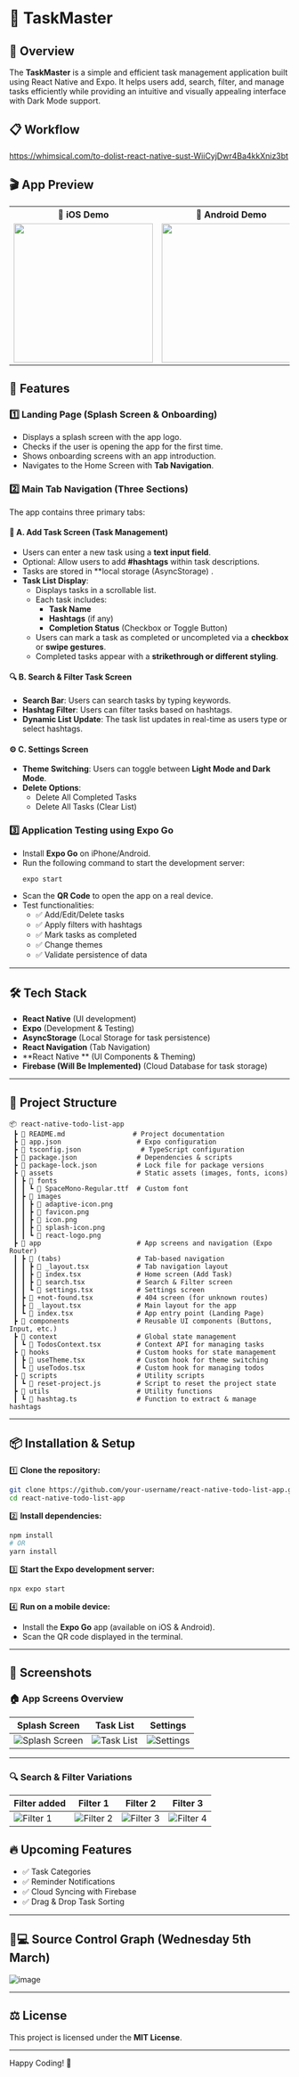 # 📌 TaskMaster

## 📖 Overview
The **TaskMaster** is a simple and efficient task management application built using React Native and Expo. It helps users add, search, filter, and manage tasks efficiently while providing an intuitive and visually appealing interface with Dark Mode support.
## 📋 Workflow

https://whimsical.com/to-dolist-react-native-sust-WiiCyjDwr4Ba4kkXniz3bt
## 🎬 App Preview  

<table>
  <tr>
    <th style="width: 50%">📱 iOS Demo</th>
    <th style="width: 50%">🤖 Android Demo</th>
  </tr>
  <tr>
    <td align="center">
      <img src="https://github.com/user-attachments/assets/3d8a29b3-11e8-4383-9a96-fa139c09c3da" width="250">
    </td>
    <td align="center">
      <img src="https://github.com/user-attachments/assets/70ee7b55-beba-4107-b299-f0fba675e3d4" width="250">
    </td>
  </tr>
</table>

## 🚀 Features

### 1️⃣ **Landing Page (Splash Screen & Onboarding)**
- Displays a splash screen with the app logo.
- Checks if the user is opening the app for the first time.
- Shows onboarding screens with an app introduction.
-  Navigates to the Home Screen with **Tab Navigation**.

### 2️⃣ **Main Tab Navigation (Three Sections)**
The app contains three primary tabs:

#### 📝 A. **Add Task Screen (Task Management)**
- Users can enter a new task using a **text input field**.
- Optional: Allow users to add **#hashtags** within task descriptions.
- Tasks are stored in **local storage (AsyncStorage) .
- **Task List Display**:
  - Displays tasks in a scrollable list.
  - Each task includes:
    - **Task Name**
    - **Hashtags** (if any)
    - **Completion Status** (Checkbox or Toggle Button)
  - Users can mark a task as completed or uncompleted via a **checkbox** or **swipe gestures**.
  - Completed tasks appear with a **strikethrough or different styling**.

#### 🔍 B. **Search & Filter Task Screen**
- **Search Bar**: Users can search tasks by typing keywords.
- **Hashtag Filter**: Users can filter tasks based on hashtags.
- **Dynamic List Update**: The task list updates in real-time as users type or select hashtags.

#### ⚙️ C. **Settings Screen**
- **Theme Switching**: Users can toggle between **Light Mode and Dark Mode**.
- **Delete Options**:
  - Delete All Completed Tasks
  - Delete All Tasks (Clear List)

### 3️⃣ **Application Testing using Expo Go**
- Install **Expo Go** on iPhone/Android.
- Run the following command to start the development server:
  ```sh
  expo start
  ```
- Scan the **QR Code** to open the app on a real device.
- Test functionalities:
  - ✅ Add/Edit/Delete tasks
  - ✅ Apply filters with hashtags
  - ✅ Mark tasks as completed
  - ✅ Change themes
  - ✅ Validate persistence of data

---

## 🛠️ **Tech Stack**
- **React Native** (UI development)
- **Expo** (Development & Testing)
- **AsyncStorage** (Local Storage for task persistence)
- **React  Navigation** (Tab Navigation)
- **React Native ** (UI Components & Theming)
- **Firebase (Will Be Implemented)** (Cloud Database for task storage)

---

## 📂 **Project Structure**
```
📦 react-native-todo-list-app
 ┣ 📜 README.md                 # Project documentation
 ┣ 📜 app.json                   # Expo configuration
 ┣ 📜 tsconfig.json               # TypeScript configuration
 ┣ 📜 package.json               # Dependencies & scripts
 ┣ 📜 package-lock.json          # Lock file for package versions
 ┣ 📂 assets                     # Static assets (images, fonts, icons)
 ┃ ┣ 📂 fonts
 ┃ ┃ ┗ 📜 SpaceMono-Regular.ttf  # Custom font
 ┃ ┣ 📂 images
 ┃ ┃ ┣ 📜 adaptive-icon.png
 ┃ ┃ ┣ 📜 favicon.png
 ┃ ┃ ┣ 📜 icon.png
 ┃ ┃ ┣ 📜 splash-icon.png
 ┃ ┃ ┗ 📜 react-logo.png
 ┣ 📂 app                        # App screens and navigation (Expo Router)
 ┃ ┣ 📂 (tabs)                   # Tab-based navigation
 ┃ ┃ ┣ 📜 _layout.tsx            # Tab navigation layout
 ┃ ┃ ┣ 📜 index.tsx              # Home screen (Add Task)
 ┃ ┃ ┣ 📜 search.tsx             # Search & Filter screen
 ┃ ┃ ┗ 📜 settings.tsx           # Settings screen
 ┃ ┣ 📜 +not-found.tsx           # 404 screen (for unknown routes)
 ┃ ┣ 📜 _layout.tsx              # Main layout for the app
 ┃ ┗ 📜 index.tsx                # App entry point (Landing Page)
 ┣ 📂 components                 # Reusable UI components (Buttons, Input, etc.)
 ┣ 📂 context                    # Global state management
 ┃ ┗ 📜 TodosContext.tsx         # Context API for managing tasks
 ┣ 📂 hooks                      # Custom hooks for state management
 ┃ ┣ 📜 useTheme.tsx             # Custom hook for theme switching
 ┃ ┗ 📜 useTodos.tsx             # Custom hook for managing todos
 ┣ 📂 scripts                    # Utility scripts
 ┃ ┗ 📜 reset-project.js         # Script to reset the project state
 ┣ 📂 utils                      # Utility functions
 ┃ ┗ 📜 hashtag.ts               # Function to extract & manage hashtags

```

---

## 📦 **Installation & Setup**
1️⃣ **Clone the repository:**
```sh
git clone https://github.com/your-username/react-native-todo-list-app.git
cd react-native-todo-list-app
```

2️⃣ **Install dependencies:**
```sh
npm install
# OR
yarn install
```

3️⃣ **Start the Expo development server:**
```sh
npx expo start
```

4️⃣ **Run on a mobile device:**
- Install the **Expo Go** app (available on iOS & Android).
- Scan the QR code displayed in the terminal.

---
## 📸 **Screenshots**

### 🏠 **App Screens Overview**

| **Splash Screen** | **Task List** | **Settings** |
|------------------|-------------|------------|
| ![Splash Screen](https://github.com/user-attachments/assets/f7effbd1-3aee-4a61-ab0c-04d0ffa24287) | ![Task List](https://github.com/user-attachments/assets/a3c1aef5-2d8f-4d39-9c1f-405c5129b560) | ![Settings](https://github.com/user-attachments/assets/ae56f8d7-efbc-4725-b96c-01782dcc94f5) |

---

### 🔍 **Search & Filter Variations**
| Filter added | Filter 1 | Filter 2 | Filter 3 |
|----------|----------|----------|----------|
| ![Filter 1](https://github.com/user-attachments/assets/2251518c-a251-4feb-8de1-83a490ef3ba8) | ![Filter 2](https://github.com/user-attachments/assets/72db5a78-ebd7-473e-bc6d-17d346d9aae8) | ![Filter 3](https://github.com/user-attachments/assets/8d56435f-5a76-4f7c-b506-6da522f6e7e7) | ![Filter 4](https://github.com/user-attachments/assets/48136eae-7468-483b-843d-03280518e308) |


## 🔥 **Upcoming Features**
- ✅ Task Categories
- ✅ Reminder Notifications
- ✅ Cloud Syncing with Firebase
- ✅ Drag & Drop Task Sorting

---
## 🐙💻 **Source Control Graph (Wednesday 5th March)**
![image](https://github.com/user-attachments/assets/371d6e56-ebfd-4f10-a340-b026bfa78d32)

---
## ⚖️ **License**
This project is licensed under the **MIT License**.

---

Happy Coding! 🚀
